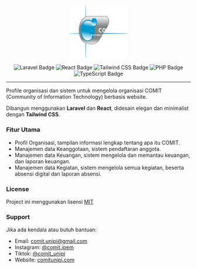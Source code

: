 <p align="center">
  <img src="./public/images/logo/logo_white.png" width="160" alt="logo">
</p>

<p align="center">
  <img src="https://img.shields.io/badge/Laravel-FF2D20?style=flat-square&logo=laravel&logoColor=white" alt="Laravel Badge">
  <img src="https://img.shields.io/badge/React-20232A?style=flat-square&logo=react&logoColor=61DAFB" alt="React Badge">
  <img src="https://img.shields.io/badge/Tailwind_CSS-06B6D4?style=flat-square&logo=tailwindcss&logoColor=white" alt="Tailwind CSS Badge">
  <img src="https://img.shields.io/badge/PHP-777BB4?style=flat-square&logo=php&logoColor=white" alt="PHP Badge">
  <img src="https://img.shields.io/badge/TypeScript-3178C6?style=flat-square&logo=typescript&logoColor=white" alt="TypeScript Badge">
</p>

---

Profile organisasi dan sistem untuk mengelola organisasi COMIT (Community of Information Technology) berbasis website.

Dibangun menggunakan **Laravel** dan **React**, didesain elegan dan minimalist dengan **Tailwind CSS**.

### Fitur Utama

- Profil Organisasi, tampilan informasi lengkap tentang apa itu COMIT.
- Manajemen data Keanggotaan, sistem pendaftaran anggota.
- Manajemen data Keuangan, sistem mengelola dan memantau keuangan, dan laporan keuangan.
- Manajemen data Kegiatan, sistem mengelola semua kegiatan, beserta absensi digital dan laporan absensi.

### License

Project ini menggunakan lisensi [MIT](./LICENSE)

### Support

Jika ada kendala atau butuh bantuan:

- Email: [comit.unipi@gmail.com](mailto:comit.unipi@gmail.com)
- Instagram: [@comit.ipem](https://www.instagram.com/comit.ipem/)
- Tiktok: [@comit_unipi](https://www.tiktok.com/@comit_unipi)
- Website: [comitunipi.com](https://comitunipi.com)
